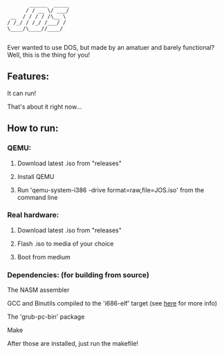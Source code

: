 ```
       ______  _____
      / / __ \/ ___/
 __  / / / / /\__ \ 
/ /_/ / /_/ /___/ / 
\____/\____//____/  
                    
```
Ever wanted to use DOS, but made by an amatuer and barely functional?
Well, this is the thing for you!

## Features:
It can run!

That's about it right now...

## How to run:
### QEMU:

1. Download latest .iso from "releases"

2. Install QEMU

3. Run 'qemu-system-i386 -drive format=raw,file=JOS.iso' from the command line

### Real hardware:
1. Download latest .iso from "releases"

2. Flash .iso to media of your choice

3. Boot from medium

### Dependencies: (for building from source)
The NASM assembler

GCC and Binutils compiled to the 'i686-elf' target (see [here](https://wiki.osdev.org/GCC_Cross-Compiler) for more info)

The 'grub-pc-bin' package

Make

After those are installed, just run the makefile!
